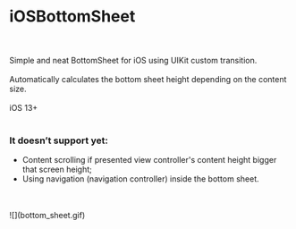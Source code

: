 # iOSBottomSheet
<br/><br/>
Simple and neat BottomSheet for iOS using UIKit custom transition.
<br/><br/>
Automatically calculates the bottom sheet height depending on the content size.
<br/><br/>
iOS 13+
<br/><br/>
<body>
  <h3>It doesn’t support yet:</h3>
    <ul>
      <li>Content scrolling if presented view controller's content height bigger that screen height;</li>
      <li>Using navigation (navigation controller) inside the bottom sheet.</li>
    </ul>
</body>
<br/><br/>
![](bottom_sheet.gif)